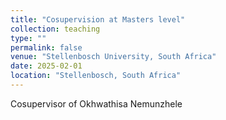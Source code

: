 ```yaml
---
title: "Cosupervision at Masters level"
collection: teaching
type: ""
permalink: false
venue: "Stellenbosch University, South Africa"
date: 2025-02-01
location: "Stellenbosch, South Africa"
---
```


Cosupervisor of Okhwathisa Nemunzhele
